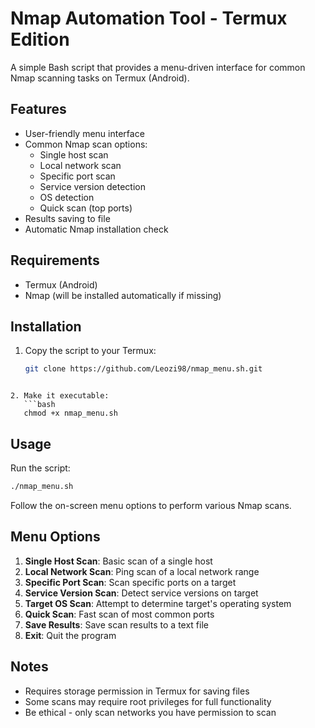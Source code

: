 # Nmap Automation Tool - Termux Edition

A simple Bash script that provides a menu-driven interface for common Nmap scanning tasks on Termux (Android).

## Features

- User-friendly menu interface
- Common Nmap scan options:
  - Single host scan
  - Local network scan
  - Specific port scan
  - Service version detection
  - OS detection
  - Quick scan (top ports)
- Results saving to file
- Automatic Nmap installation check

## Requirements

- Termux (Android)
- Nmap (will be installed automatically if missing)

## Installation

1. Copy the script to your Termux:
   ```bash
   git clone https://github.com/Leozi98/nmap_menu.sh.git
```

2. Make it executable:
   ```bash
   chmod +x nmap_menu.sh
```

## Usage

Run the script:
```bash
./nmap_menu.sh
```

Follow the on-screen menu options to perform various Nmap scans.

## Menu Options

1. **Single Host Scan**: Basic scan of a single host
2. **Local Network Scan**: Ping scan of a local network range
3. **Specific Port Scan**: Scan specific ports on a target
4. **Service Version Scan**: Detect service versions on target
5. **Target OS Scan**: Attempt to determine target's operating system
6. **Quick Scan**: Fast scan of most common ports
7. **Save Results**: Save scan results to a text file
8. **Exit**: Quit the program

## Notes

- Requires storage permission in Termux for saving files
- Some scans may require root privileges for full functionality
- Be ethical - only scan networks you have permission to scan